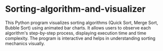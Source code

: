 # Sorting-algorithm-and-visualizer
This Python program visualizes sorting algorithms (Quick Sort, Merge Sort, Bubble Sort) using animated bar charts. It allows users to observe each algorithm's step-by-step process, displaying execution time and time complexity. The program is interactive and helps in understanding sorting mechanics visually.
